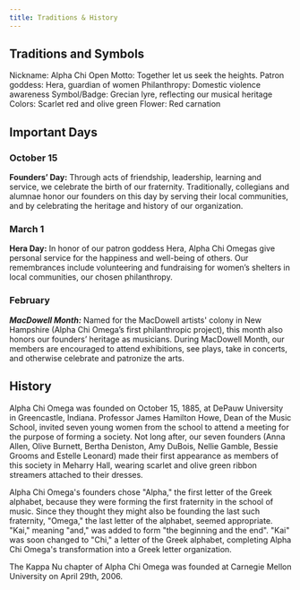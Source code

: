 ```yaml
---
title: Traditions & History
---
```


## Traditions and Symbols

Nickname: Alpha Chi
Open Motto: Together let us seek the heights. 
Patron goddess: Hera, guardian of women 
Philanthropy: Domestic violence awareness 
Symbol/Badge: Grecian lyre, reflecting our musical heritage 
Colors: Scarlet red and olive green 
Flower: Red carnation  

## Important Days

### October 15
**Founders’ Day:** Through acts of friendship, leadership, learning and service, we celebrate the birth of our fraternity. Traditionally, collegians and alumnae honor our founders on this day by serving their local communities, and by celebrating the heritage and history of our organization. 

### March 1
**Hera Day:** In honor of our patron goddess Hera, Alpha Chi Omegas give personal service for the happiness and well-being of others. Our remembrances include volunteering and fundraising for women’s shelters in local communities, our chosen philanthropy. 

### February
***MacDowell Month:*** Named for the MacDowell artists' colony in New Hampshire (Alpha Chi Omega’s first philanthropic project), this month also honors our founders’ heritage as musicians. During MacDowell Month, our members are encouraged to attend exhibitions, see plays, take in concerts, and otherwise celebrate and patronize the arts. 

## History

Alpha Chi Omega was founded on October 15, 1885, at DePauw University in Greencastle, Indiana. Professor James Hamilton Howe, Dean of the Music School, invited seven young women from the school to attend a meeting for the purpose of forming a society. Not long after, our seven founders (Anna Allen, Olive Burnett, Bertha Deniston, Amy DuBois, Nellie Gamble, Bessie Grooms and Estelle Leonard) made their first appearance as members of this society in Meharry Hall, wearing scarlet and olive green ribbon streamers attached to their dresses.

Alpha Chi Omega's founders chose "Alpha," the first letter of the Greek alphabet, because they were forming the first fraternity in the school of music. Since they thought they might also be founding the last such fraternity, "Omega," the last letter of the alphabet, seemed appropriate. "Kai," meaning "and," was added to form "the beginning and the end". "Kai" was soon changed to "Chi," a letter of the Greek alphabet, completing Alpha Chi Omega's transformation into a Greek letter organization.

The Kappa Nu chapter of Alpha Chi Omega was founded at Carnegie Mellon University on April 29th, 2006. 
